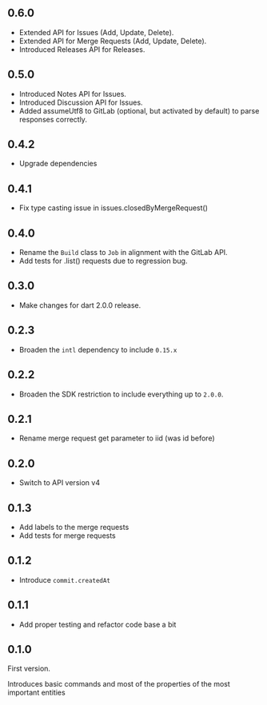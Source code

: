 ## 0.6.0

- Extended API for Issues (Add, Update, Delete).
- Extended API for Merge Requests (Add, Update, Delete).
- Introduced Releases API for Releases.

## 0.5.0

- Introduced Notes API for Issues.
- Introduced Discussion API for Issues.
- Added assumeUtf8 to GitLab (optional, but activated by default) to parse responses correctly.

## 0.4.2

- Upgrade dependencies

## 0.4.1

- Fix type casting issue in issues.closedByMergeRequest()

## 0.4.0

- Rename the `Build` class to `Job` in alignment with the GitLab API.
- Add tests for .list() requests due to regression bug.

## 0.3.0

- Make changes for dart 2.0.0 release.

## 0.2.3

- Broaden the `intl` dependency to include `0.15.x`

## 0.2.2

- Broaden the SDK restriction to include everything up to `2.0.0`.

## 0.2.1

- Rename merge request get parameter to iid (was id before)

## 0.2.0

- Switch to API version v4

## 0.1.3

- Add labels to the merge requests
- Add tests for merge requests

## 0.1.2

-  Introduce `commit.createdAt`

## 0.1.1

- Add proper testing and refactor code base a bit

## 0.1.0

First version.

Introduces basic commands and most of the properties of the most important entities